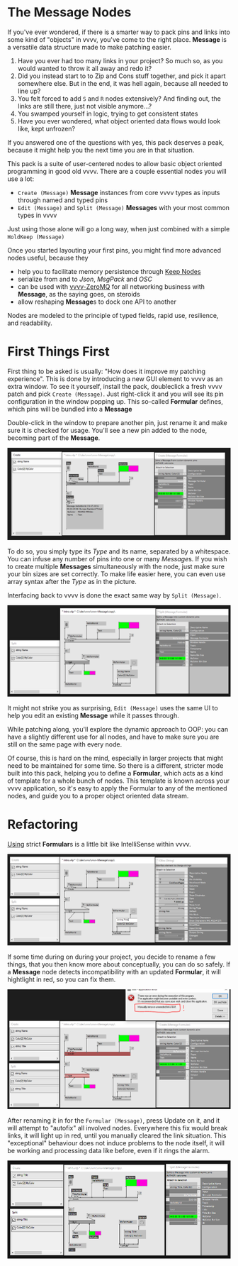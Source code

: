 The Message Nodes
=================

If you've ever wondered, if there is a smarter way to pack pins and links into some kind of "objects" in vvvv, you've come to the right place. **Message** is a versatile data structure made to make patching easier.

1. Have you ever had too many links in your project? So much so, as you would wanted to throw it all away and redo it?
1. Did you instead start to to Zip and Cons stuff together, and pick it apart somewhere else. But in the end, it was hell again, because all needed to line up?
1. You felt forced to add `S` and `R` nodes extensively? And finding out, the links are still there, just not visible anymore...?
1. You swamped yourself in logic, trying to get consistent states 
1. Have you ever wondered, what object oriented data flows would look like, kept unfrozen?

If you answered one of the questions with yes, this pack deserves a peak, because it might help you the next time you are in that situation.

This pack is a suite of user-centered nodes to allow basic object oriented programming in good old vvvv. There are a couple essential nodes you will use a lot:

* `Create (Message)` **Message** instances from core vvvv types as inputs through named and typed pins
* `Edit (Message)` and `Split (Message)` **Messages** with your most common types in vvvv

Just using those alone will go a long way, when just combined with a simple `HoldKeep (Message)`

Once you started layouting your first pins, you might find more advanced nodes useful, because they
* help you to facilitate memory persistence through [Keep Nodes](doc/Keep.md) 
* serialize from and to *Json*, *MsgPack* and *OSC*
* can be used with [vvvv-ZeroMQ](https://github.com/velcrome/vvvv-ZeroMQ) for all networking business with **Message**, as the saying goes, on steroids
* allow reshaping **Message**s to dock one API to another 

Nodes are modeled to the principle of typed fields, rapid use, resilience, and readability.

First Things First
==================

First thing to be asked is usually: "How does it improve my patching experience". This is done by introducing a new GUI element to vvvv as an extra window. To see it yourself, install the pack, doubleclick a fresh vvvv patch and pick `Create (Message)`. 
Just right-click it and you will see its pin configuration in the window popping up. This so-called **Formular** defines, which pins will be bundled into a **Message**

Double-click in the window to prepare another pin, just rename it and make sure it is checked for usage. You'll see a new pin added to the node, becoming part of the **Message**.

![Dynamic Typing with Create](../../copy/assets/doc_images/01_create.png)

To do so, you simply type its *Type* and its name, separated by a whitespace. 
You can infuse any number of pins into one or many *Message*s.
If you wish to create multiple **Messages** simultaneously with the node, just make sure your bin sizes are set correctly. To make life easier here, you can even use array syntax after the *Type* as in the picture.

Interfacing back to vvvv is done the exact same way by `Split (Message)`. 

![Dynamic Typing with Split](../../copy/assets/doc_images/03_split.png)

It might not strike you as surprising, `Edit (Message)` uses the same UI to help you edit an existing **Message** while it passes through.

While patching along, you'll explore the dynamic approach to OOP: you can have a slightly different use for all nodes, and have to make sure you are still on the same page with every node.

Of course, this is hard on the mind, especially in larger projects that might need to be maintained for some time. So there is a different, stricter mode built into this pack, helping you to define a **Formular**, which acts as a kind of template for a whole bunch of nodes. This template is known across your vvvv application, so it's easy to apply the Formular to any of the mentioned nodes, and guide you to a proper object oriented data stream.

Refactoring
===========

[Using](doc/Formular.md) strict **Formular**s is a little bit like IntelliSense within vvvv. 

![Formular Refactoring](../../copy/assets/doc_images/04_0_refactoring_define.png "Formular Typing: Pick a template, registered with the Formular node")

If some time during on during your project, you decide to rename a few things, that you then know more about conceptually, you can do so safely.
If a **Message** node detects incompatibility with an updated **Formular**, it will hightlight in red, so you can fix them. 

![Registered nodes warn you.](../../copy/assets/doc_images/04_1_refactoring_safeguard.png "Red nodes: Fix links manually.")

After renaming it in for the `Formular (Message)`, press Update on it, and it will attempt to "autofix" all involved nodes. Everywhere this fix would break links, it will light up in red, until you manually cleared the link situation. 
This "exceptional" behaviour does not induce problems to the node itself, it will be working and processing data like before, even if it rings the alarm.

![After manual revisitation](../../copy/assets/doc_images/04_2_refactoring_finished.png "All fine again, with just a few clicks.")







